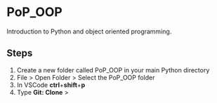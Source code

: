 # PoP_OOP
Introduction to Python and object oriented programming.
## Steps
1. Create a new folder called PoP_OOP in your main Python directory
2. File > Open Folder > Select the PoP_OOP folder
3. In VSCode **ctrl**+**shift**+**p**
4. Type **Git: Clone** > 
